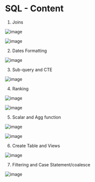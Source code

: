 # SQL - Content


1. Joins


![image](https://user-images.githubusercontent.com/60583082/211200882-7604b510-e611-4682-b28b-3bf81a1cca47.png)

![image](https://user-images.githubusercontent.com/60583082/211200847-2b4ba5bb-c43e-43f7-b1d3-f25747616c3b.png)

2. Dates Formatting

![image](https://user-images.githubusercontent.com/60583082/211203829-d4744edb-49fe-4991-8df6-e25ba51fee7b.png)


3. Sub-query and CTE

![image](https://user-images.githubusercontent.com/60583082/211206245-1257a620-c3c6-473a-ac1f-2258ded1d6be.png)


4. Ranking 

![image](https://user-images.githubusercontent.com/60583082/211204151-4fe4a581-af92-41c8-a853-3737a48303d5.png)

![image](https://user-images.githubusercontent.com/60583082/211204508-988e8ad9-4a07-4621-a123-9bef2a7f6778.png)

5. Scalar and Agg function

![image](https://user-images.githubusercontent.com/60583082/211205519-dd316de3-e140-4918-a497-fb9609d2f2b4.png)
 
![image](https://user-images.githubusercontent.com/60583082/211205646-d45ecdfb-f07f-4237-a2bd-8f7036b3a3d3.png)
 
 
 
6. Create Table and Views

![image](https://user-images.githubusercontent.com/60583082/211207202-b6b9892f-a608-4887-a9d5-fb79c62eb4d3.png)

7. Filtering and Case Statement/coalesce 

![image](https://user-images.githubusercontent.com/60583082/211206989-d9cdce77-0c2a-4a83-a6c6-e6125999702d.png)

